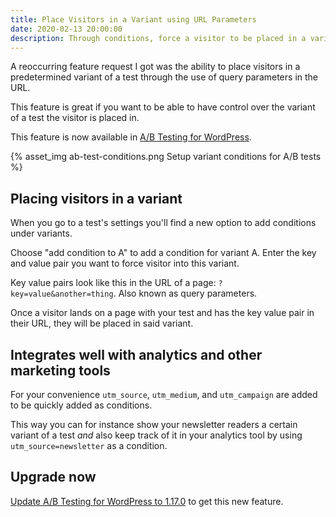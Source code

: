 ```yaml
---
title: Place Visitors in a Variant using URL Parameters
date: 2020-02-13 20:00:00
description: Through conditions, force a visitor to be placed in a variant of your test.
---
```


A reoccurring feature request I got was the ability to place visitors in a predetermined variant of a test through the use of query parameters in the URL.

This feature is great if you want to be able to have control over the variant of a test the visitor is placed in.

This feature is now available in [A/B Testing for WordPress](https://wordpress.org/plugins/ab-testing-for-wp/).

{% asset_img ab-test-conditions.png Setup variant conditions for A/B tests %}

## Placing visitors in a variant

When you go to a test's settings you'll find a new option to add conditions under variants.

Choose "add condition to A" to add a condition for variant A. Enter the key and value pair you want to force visitor into this variant.

Key value pairs look like this in the URL of a page: `?key=value&another=thing`. Also known as query parameters.

Once a visitor lands on a page with your test and has the key value pair in their URL, they will be placed in said variant.

## Integrates well with analytics and other marketing tools

For your convenience `utm_source`, `utm_medium`, and `utm_campaign` are added to be quickly added as conditions.

This way you can for instance show your newsletter readers a certain variant of a test _and_ also keep track of it in your analytics tool by using `utm_source=newsletter` as a condition.

## Upgrade now

[Update A/B Testing for WordPress to 1.17.0](https://wordpress.org/plugins/ab-testing-for-wp/) to get this new feature.
